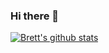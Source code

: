 ### Hi there 👋

[![Brett's github stats](https://github-readme-stats.vercel.app/api?username=bhjones45&count_private=true&include_all_commits=true&show_icons=true&theme=synthwave)
](https://github.com/bhjones45/github-readme-stats)

<!--
**Bhjones45/Bhjones45** is a ✨ _special_ ✨ repository because its `README.md` (this file) appears on your GitHub profile.

Here are some ideas to get you started:

- 🔭 I’m currently working on ...
- 🌱 I’m currently learning ...
- 👯 I’m looking to collaborate on ...
- 🤔 I’m looking for help with ...
- 💬 Ask me about ...
- 📫 How to reach me: ...
- 😄 Pronouns: ...
- ⚡ Fun fact: ...

-->
